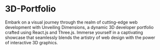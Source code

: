 # 3D-Portfolio
Embark on a visual journey through the realm of cutting-edge web development with Unveiling Dimensions, a dynamic 3D developer portfolio crafted using React.js and Three.js. Immerse yourself in a captivating showcase that seamlessly blends the artistry of web design with the power of interactive 3D graphics.
